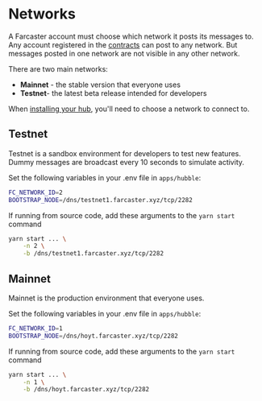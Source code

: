 # Networks

A Farcaster account must choose which network it posts its messages to. Any account registered in the [contracts](../learn/architecture/contracts.md) can post to any network. But messages posted in one network are not visible in any other network.

There are two main networks:

- **Mainnet** - the stable version that everyone uses
- **Testnet**- the latest beta release intended for developers

When [installing your hub](./install.md), you'll need to choose a network to connect to.

## Testnet

Testnet is a sandbox environment for developers to test new features. Dummy messages are broadcast every 10 seconds to simulate activity.

Set the following variables in your .env file in `apps/hubble`:

```sh
FC_NETWORK_ID=2
BOOTSTRAP_NODE=/dns/testnet1.farcaster.xyz/tcp/2282
```

If running from source code, add these arguments to the `yarn start` command

```sh
yarn start ... \
    -n 2 \
    -b /dns/testnet1.farcaster.xyz/tcp/2282
```

## Mainnet

Mainnet is the production environment that everyone uses.

Set the following variables in your .env file in `apps/hubble`:

```sh
FC_NETWORK_ID=1
BOOTSTRAP_NODE=/dns/hoyt.farcaster.xyz/tcp/2282
```

If running from source code, add these arguments to the `yarn start` command

```sh
yarn start ... \
    -n 1 \
    -b /dns/hoyt.farcaster.xyz/tcp/2282
```
